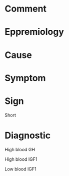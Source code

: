 # Comment

# Eppremiology

# Cause

# Symptom

# Sign

Short

# Diagnostic

High blood GH

High blood IGF1

Low blood IGF1
